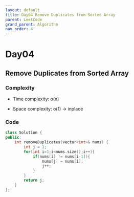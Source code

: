 ```yaml
---
layout: default
title: Day04 Remove Duplicates from Sorted Array
parent: LeetCode
grand_parent: Algorithm
nav_order: 4
---
```


# Day04

## Remove Duplicates from Sorted Array    

### Complexity  
- Time complexity:
o(n)  

- Space complexity:
o(1) -> inplace  

### Code  
```c++
class Solution {
public:
    int removeDuplicates(vector<int>& nums) {
        int j = 1;
        for(int i=1;i<nums.size();i++){
            if(nums[i] != nums[i-1]){
                nums[j] = nums[i];
                j++;
            }
        }
        return j;
    }
};
```